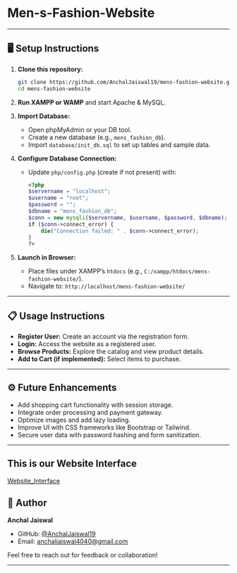 # Men-s-Fashion-Website

---

## 🖥️ Setup Instructions

1. **Clone this repository:**
    ```bash
    git clone https://github.com/AnchalJaiswal19/mens-fashion-website.git
    cd mens-fashion-website
    ```

2. **Run XAMPP or WAMP** and start Apache & MySQL.

3. **Import Database:**
    - Open phpMyAdmin or your DB tool.
    - Create a new database (e.g., `mens_fashion_db`).
    - Import `database/init_db.sql` to set up tables and sample data.

4. **Configure Database Connection:**
    - Update `php/config.php` (create if not present) with:
      ```php
      <?php
      $servername = "localhost";
      $username = "root";
      $password = "";
      $dbname = "mens_fashion_db";
      $conn = new mysqli($servername, $username, $password, $dbname);
      if ($conn->connect_error) {
          die("Connection failed: " . $conn->connect_error);
      }
      ?>
      ```

5. **Launch in Browser:**
    - Place files under XAMPP’s `htdocs` (e.g., `C:/xampp/htdocs/mens-fashion-website/`).
    - Navigate to: `http://localhost/mens-fashion-website/`

---

## 📋 Usage Instructions

- **Register User:** Create an account via the registration form.
- **Login:** Access the website as a registered user.
- **Browse Products:** Explore the catalog and view product details.
- **Add to Cart (if implemented):** Select items to purchase.

---

## ⚙️ Future Enhancements

- Add shopping cart functionality with session storage.
- Integrate order processing and payment gateway.
- Optimize images and add lazy loading.
- Improve UI with CSS frameworks like Bootstrap or Tailwind.
- Secure user data with password hashing and form sanitization.

---

## This is our Website Interface

[Website_Interface](https://github.com/AnchalJaiswal19/Men-s-Fashion-Website/Website_interface.jpg)

## 📝 Author

**Anchal Jaiswal**  
- GitHub: [@AnchalJaiswal19](https://github.com/AnchalJaiswal19)  
- Email: anchaljaiswal4040@gmail.com  

Feel free to reach out for feedback or collaboration!

---

